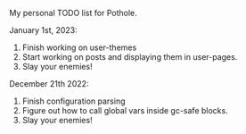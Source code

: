 My personal TODO list for Pothole.

January 1st, 2023:

1. Finish working on user-themes
2. Start working on posts and displaying them in user-pages.
3. Slay your enemies!

December 21th 2022:

1. Finish configuration parsing
2. Figure out how to call global vars inside gc-safe blocks.
3. Slay your enemies!